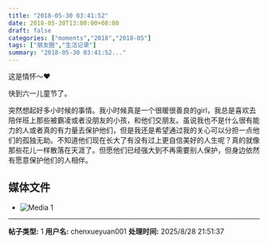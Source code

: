 ```yaml
---
title: "2018-05-30 03:41:52"
date: 2018-05-30T13:00:00+08:00
draft: false
categories: ["moments","2018","2018-05"]
tags: ["朋友圈","生活记录"]
summary: "2018-05-30 03:41:52..."
---
```


这是情怀～❤️

快到六一儿童节了。

突然想起好多小时候的事情。我小时候真是一个很暖很善良的girl，我总是喜欢去陪伴班上那些被霸凌或者没朋友的小孩，和他们交朋友。虽说我也不是什么很有能力的人或者真的有力量去保护他们，但是我还是希望通过我的关心可以分担一点他们的孤独无助。不知道他们现在长大了有没有过上更自信美好的人生呢？真的就像那些花儿一样散落在天涯了。但愿他们已经强大到不再需要别人保护，但身边依然有愿意保护他们的人相伴。

## 媒体文件

- ![Media 1](/Moments/photos/2018-05-30/201805300341520.jpg)

---

**帖子类型:** 1
**用户名:** chenxueyuan001
**处理时间:** 2025/8/28 21:51:37